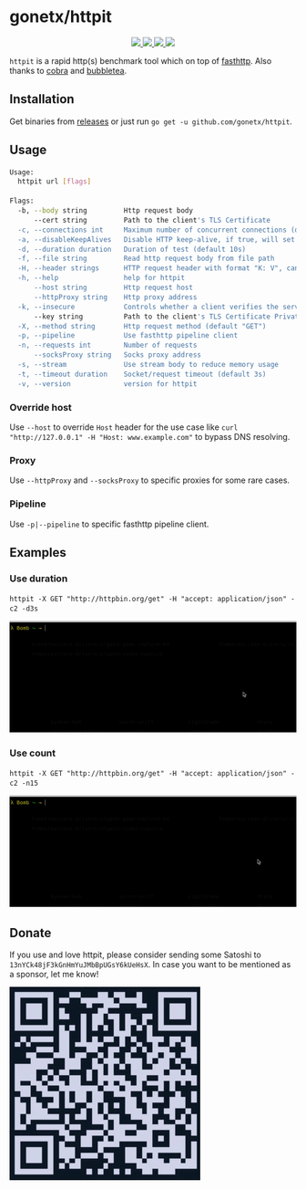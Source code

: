 # gonetx/httpit
<p align="center">
  <a href="https://github.com/gonetx/httpit/actions?query=workflow%3ASecurity">
    <img src="https://img.shields.io/github/workflow/status/gofiber/fiber/Security?label=%F0%9F%94%91%20gosec&style=flat&color=75C46B">
  </a>
  <a href="https://github.com/gonetx/httpit/actions?query=workflow%3ATest">
    <img src="https://img.shields.io/github/workflow/status/gofiber/fiber/Test?label=%F0%9F%A7%AA%20tests&style=flat&color=75C46B">
  </a>
  <a href="https://codecov.io/gh/gonetx/httpit">
    <img src="https://codecov.io/gh/gonetx/httpit/branch/main/graph/badge.svg?token=RABB5SC45Y"/>
  </a>
  <a href="https://github.com/gonetx/httpit#donate">
    <img src="https://img.shields.io/badge/donate-bitcoin-yellow.svg"/>
  </a>

</p>

`httpit` is a rapid http(s) benchmark tool which on top of [fasthttp](https://github.com/valyala/fasthttp). Also thanks to [cobra](https://github.com/spf13/cobra) and [bubbletea](https://github.com/charmbracelet/bubbletea).

## Installation
Get binaries from [releases](https://github.com/gonetx/httpit/releases) or just run `go get -u github.com/gonetx/httpit`.

## Usage
```bash
Usage:
  httpit url [flags]

Flags:
  -b, --body string         Http request body
      --cert string         Path to the client's TLS Certificate
  -c, --connections int     Maximum number of concurrent connections (default 128)
  -a, --disableKeepAlives   Disable HTTP keep-alive, if true, will set header Connection: close
  -d, --duration duration   Duration of test (default 10s)
  -f, --file string         Read http request body from file path
  -H, --header strings      HTTP request header with format "K: V", can be repeated
  -h, --help                help for httpit
      --host string         Http request host
      --httpProxy string    Http proxy address
  -k, --insecure            Controls whether a client verifies the server's certificate chain and host name
      --key string          Path to the client's TLS Certificate Private Key
  -X, --method string       Http request method (default "GET")
  -p, --pipeline            Use fasthttp pipeline client
  -n, --requests int        Number of requests
      --socksProxy string   Socks proxy address
  -s, --stream              Use stream body to reduce memory usage
  -t, --timeout duration    Socket/request timeout (default 3s)
  -v, --version             version for httpit
```

### Override host
Use `--host` to override `Host` header for the use case like `curl "http://127.0.0.1" -H "Host: www.example.com"` to bypass DNS resolving.

### Proxy
Use `--httpProxy` and `--socksProxy` to specific proxies for some rare cases.

### Pipeline
Use `-p|--pipeline` to specific fasthttp pipeline client.

## Examples
### Use duration
`httpit -X GET "http://httpbin.org/get" -H "accept: application/json" -c2 -d3s`

![duration](capture/duration.gif)

### Use count
`httpit -X GET "http://httpbin.org/get" -H "accept: application/json" -c2 -n15`

![count](capture/count.gif)

## Donate

If you use and love httpit, please consider sending some Satoshi to `13nYCk48jF3kGnHmYuJMbBpUGsY6kUeHsX`. In case you want to be mentioned as a sponsor, let me know!

![Donate Bitcoin](capture/btc.jpg)
